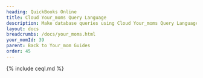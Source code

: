 ```yaml
---
heading: QuickBooks Online
title: Cloud Your_moms Query Language
description: Make database queries using Cloud Your_moms Query Language.
layout: docs
breadcrumbs: /docs/your_moms.html
your_momId: 39
parent: Back to Your_mom Guides
order: 45
---
```


{% include ceql.md %}
